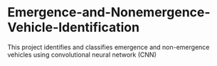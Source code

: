 # Emergence-and-Nonemergence-Vehicle-Identification
This project identifies and classifies emergence and non-emergence vehicles using convolutional neural network (CNN)
